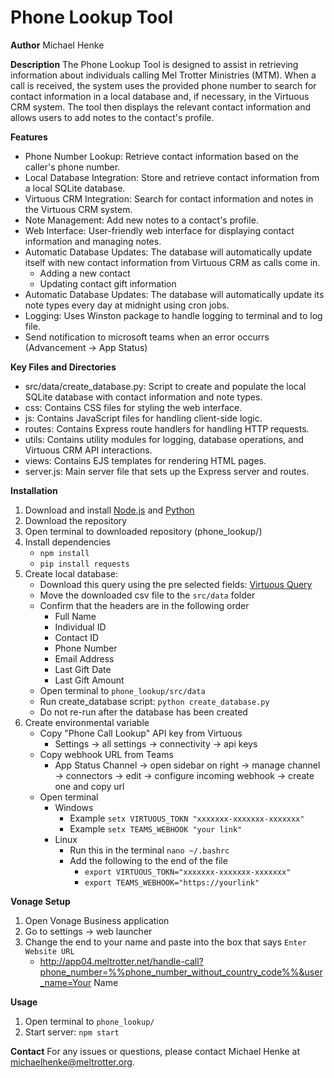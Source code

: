 # Phone Lookup Tool

**Author** Michael Henke

**Description**
The Phone Lookup Tool is designed to assist in retrieving information about individuals calling Mel Trotter Ministries (MTM). When a call is received, the system uses the provided phone number to search for contact information in a local database and, if necessary, in the Virtuous CRM system. The tool then displays the relevant contact information and allows users to add notes to the contact's profile.

**Features**
- Phone Number Lookup: Retrieve contact information based on the caller's phone number.
- Local Database Integration: Store and retrieve contact information from a local SQLite database.
- Virtuous CRM Integration: Search for contact information and notes in the Virtuous CRM system.
- Note Management: Add new notes to a contact's profile.
- Web Interface: User-friendly web interface for displaying contact information and managing notes.
- Automatic Database Updates: The database will automatically update itself with new contact information from Virtuous CRM as calls come in.
    - Adding a new contact
    - Updating contact gift information
- Automatic Database Updates: The database will automatically update its note types every day at midnight using cron jobs.
- Logging: Uses Winston package to handle logging to terminal and to log file.
- Send notification to microsoft teams when an error occurrs (Advancement -> App Status)

**Key Files and Directories**
- src/data/create_database.py: Script to create and populate the local SQLite database with contact information and note types.
- css: Contains CSS files for styling the web interface.
- js: Contains JavaScript files for handling client-side logic.
- routes: Contains Express route handlers for handling HTTP requests.
- utils: Contains utility modules for logging, database operations, and Virtuous CRM API interactions.
- views: Contains EJS templates for rendering HTML pages.
- server.js: Main server file that sets up the Express server and routes.

**Installation**
1. Download and install [Node.js](https://nodejs.org/en/download) and [Python](https://www.python.org/downloads/)
2. Download the repository
3. Open terminal to downloaded repository (phone_lookup/)
4. Install dependencies
    - `npm install`
    - `pip install requests`
5. Create local database:
      - Download this query using the pre selected fields: [Virtuous Query](https://app.virtuoussoftware.com/Generosity/Query/Editor/5400)
      - Move the downloaded csv file to the `src/data` folder
      - Confirm that the headers are in the following order
          - Full Name
          - Individual ID
          - Contact ID
          - Phone Number
          - Email Address
          - Last Gift Date
          - Last Gift Amount
    - Open terminal to `phone_lookup/src/data`
    - Run create_database script: `python create_database.py`
    - Do not re-run after the database has been created
6. Create environmental variable
    - Copy "Phone Call Lookup" API key from Virtuous
        - Settings -> all settings -> connectivity -> api keys
    - Copy webhook URL from Teams
       - App Status Channel -> open sidebar on right -> manage channel -> connectors -> edit -> configure incoming webhook -> create one and copy url
    - Open terminal
       - Windows
          - Example `setx VIRTUOUS_TOKN "xxxxxxx-xxxxxxx-xxxxxxx"`
          - Example `setx TEAMS_WEBHOOK "your link"`
       - Linux
          - Run this in the terminal `nano ~/.bashrc`
          - Add the following to the end of the file
              - `export VIRTUOUS_TOKN="xxxxxxx-xxxxxxx-xxxxxxx"`
              - `export TEAMS_WEBHOOK="https://yourlink"`

**Vonage Setup**
1. Open Vonage Business application
2. Go to settings -> web launcher
3. Change the end to your name and paste into the box that says `Enter Website URL`
    - http://app04.meltrotter.net/handle-call?phone_number=%%phone_number_without_country_code%%&user_name=Your Name

**Usage**
1. Open terminal to `phone_lookup/`
2. Start server: `npm start`

**Contact**
For any issues or questions, please contact Michael Henke at michaelhenke@meltrotter.org.
